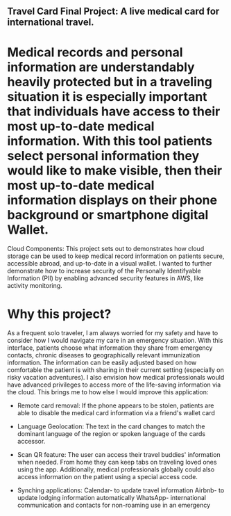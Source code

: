 ## Travel Card Final Project: A live medical card for international travel.
# Medical records and personal information are understandably heavily protected but in a traveling situation it is especially important that individuals have access to their most up-to-date medical information. With this tool patients select personal information they would like to make visible, then their most up-to-date medical information displays on their phone background or smartphone digital Wallet.

Cloud Components: This project sets out to demonstrates how cloud storage can be used to keep medical record information on patients secure, accessible abroad, and up-to-date in a visual wallet. I wanted to further demonstrate how to increase security of the Personally Identifyable Information (PII) by enabling advanced security features in AWS, like activity monitoring.  

# Why this project? 
As a frequent solo traveler, I am always worried for my safety and have to consider how I would navigate my care in an emergency situation. With this interface, patients choose what information they share from emergency contacts, chronic diseases to geographically relevant immunization information. The information can be easily adjusted based on how comfortable the patient is with sharing in their current setting (especially on risky vacation adventures). I also envision how medical professionals would have advanced privileges to access more of the life-saving information via the cloud. This brings me to how else I would improve this application:

* Remote card removal: If the phone appears to be stolen, patients are able to disable the medical card information via a friend's wallet card

* Language Geolocation: The text in the card changes to match the dominant language of the region or spoken language of the cards accessor. 

* Scan QR feature: The user can access their travel buddies' information when needed. From home they can keep tabs on traveling loved ones using the app. Additionally, medical professionals globally could also access information on the patient using a special access code.
  
* Synching applications:
  Calendar- to update travel information
  Airbnb- to update lodging information automatically
  WhatsApp- international communication and contacts for non-roaming use in an emergency

